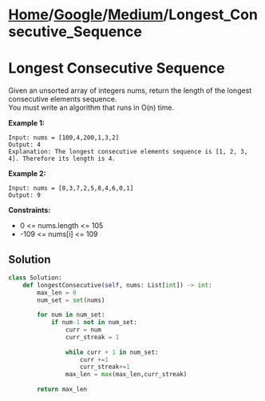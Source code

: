 # [Home](./../..)/[Google](./..)/[Medium](./)/Longest_Consecutive_Sequence
<h1>Longest Consecutive Sequence</h1>

<p>
Given an unsorted array of integers nums, return the length of the longest consecutive elements sequence.
<br>
You must write an algorithm that runs in O(n) time.
</p>

<b>Example 1:</b>

    Input: nums = [100,4,200,1,3,2]
    Output: 4
    Explanation: The longest consecutive elements sequence is [1, 2, 3, 4]. Therefore its length is 4.
  
<b>Example 2:</b>

    Input: nums = [0,3,7,2,5,8,4,6,0,1]
    Output: 9

<b>Constraints:</b>

* 0 <= nums.length <= 105
* -109 <= nums[i] <= 109

<h2>Solution</h2>

```python
class Solution:
    def longestConsecutive(self, nums: List[int]) -> int:
        max_len = 0
        num_set = set(nums)
        
        for num in num_set:
            if num-1 not in num_set:
                curr = num
                curr_streak = 1
                
                while curr + 1 in num_set:
                    curr +=1
                    curr_streak+=1
                max_len = max(max_len,curr_streak)
        
        return max_len
```

